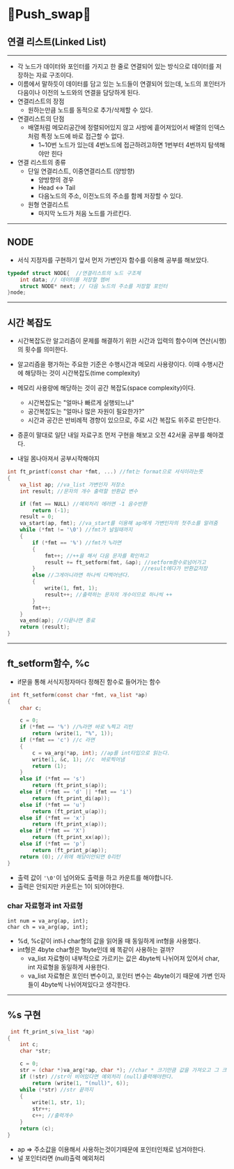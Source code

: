 # **🎯Push_swap🎯**

## **연결 리스트(Linked List)**

---

- 각 노드가 데이터와 포인터를 가지고 한 줄로 연결되어 있는 방식으로 데이터를 저장하는 자료 구조이다.
- 이름에서 말하듯이 데이터를 담고 있는 노드들이 연결되어 있는데, 노드의 포인터가 다음이나 이전의 노드와의 연결을 담당하게 된다.
- 연결리스트의 장점
  - 원하는만큼 노드를 동적으로 추가/삭제할 수 있다.
- 연결리스트의 단점
  - 배열처럼 메모리공간에 정렬되어있지 않고 사방에 흩어져있어서
    배열의 인덱스처럼 특정 노드에 바로 접근할 수 없다.
    - 1~10번 노드가 있는데 4번노드에 접근하려고하면
      1번부터 4번까지 탐색해야만 힌다
- 연결 리스트의 종류
  - 단일 연결리스트, 이중연결리스트 (양방향)
    - 양방향의 경우
    - Head <-> Tail
    - 다음노드의 주소, 이전노드의 주소를 함께 저장할 수 있다.
  - 원형 연결리스트
    - 마지막 노드가 처음 노드를 가르킨다.

---

## NODE

- 서식 지정자를 구현하기 앞서 먼저 가변인자 함수를 이용해 공부를 해보았다.

```c
typedef struct NODE{  //연결리스트의 노드 구조체
    int data; // 데이터를 저장할 멤버
    struct NODE* next; // 다음 노드의 주소를 저장할 포인터
}node;
```

---

## 시간 복잡도

- 시간복잡도란 알고리즘이 문제를 해결하기 위한 시간과 입력의 함수이며 연산(시행)의 횟수를 의미한다.
- 알고리즘을 평가하는 주요한 기준은 수행시간과 메모리 사용량이다. 이때 수행시간에 해당하는 것이 시간복잡도(time complexity)
- 메모리 사용량에 해당하는 것이 공간 복잡도(space complexity)이다.

  - 시간복잡도는 "얼마나 빠르게 실행되느냐"
  - 공간복잡도는 "얼마나 많은 자원이 필요한가?"
  - 시간과 공간은 반비례적 경향이 있으므로, 주로 시간 복잡도 위주로 판단한다.

- 증훈이 말대로 일단 내일 자료구조 먼저 구현을 해보고 오전 42서울 공부를 해야겠다.
- 내일 몸나아져서 공부시작해야지

```c
int ft_printf(const char *fmt, ...) //fmt는 format으로 서식이라는뜻
{
    va_list ap; //va_list 가변인자 저장소
    int result; //문자의 개수 출력할 반환값 변수

    if (fmt == NULL) //예외처리 에러면 -1 음수반환
        return (-1);
    result = 0;
    va_start(ap, fmt); //va_start를 이용해 ap에게 가변인자의 첫주소를 알려줌
    while (*fmt != '\0') //fmt가 널일때까지
    {
        if (*fmt == '%') //fmt가 %라면
        {
            fmt++; //++을 해서 다음 문자를 확인하고
            result += ft_setform(fmt, &ap); //setform함수로넘어가고
        }                                  //result에다가 반환값저장
        else //그게아니라면 하나씩 다찍어낸다.
        {
            write(1, fmt, 1);
            result++; //출력하는 문자의 개수이므로 하나씩 ++
        }
        fmt++;
    }
    va_end(ap); //다끝나면 종료
    return (result);
}
```

---

## ft_setform함수, %c

- if문을 통해 서식지정자마다 정해진 함수로 들어가는 함수

```c
 int ft_setform(const char *fmt, va_list *ap)
{
    char c;

    c = 0;
    if (*fmt == '%') //%라면 바로 %찍고 리턴
        return (write(1, "%", 1));
    if (*fmt == 'c') //c 라면
    {
        c = va_arg(*ap, int); //ap를 int타입으로 읽는다.
        write(1, &c, 1); //c  바로찍어냄
        return (1);
    }
    else if (*fmt == 's')
        return (ft_print_s(ap));
    else if (*fmt == 'd' || *fmt == 'i')
        return (ft_print_di(ap));
    else if (*fmt == 'u')
        return (ft_print_u(ap));
    else if (*fmt == 'x')
        return (ft_print_x(ap));
    else if (*fmt == 'X')
        return (ft_print_xx(ap));
    else if (*fmt == 'p')
        return (ft_print_p(ap));
    return (0); //위에 해당이안되면 0리턴
}

```

- 출력 값이 `'\0'`이 넘어와도 출력을 하고 카운트를 해야합니다.
- 출력은 안되지만 카운트는 1이 되어야한다.

### char 자료형과 int 자료형

```
int num = va_arg(ap, int);
char ch = va_arg(ap, int);
```

- %d, %c같이 int나 char형의 값을 읽어올 때 동일하게 int형을 사용했다.
- int형은 4byte char형은 1byte인데 왜 똑같이 사용하는 걸까?
  - va_list 자료형이 내부적으로 가르키는 값은 4byte씩 나뉘어져 있어서 char, int 자료형을 동일하게 사용한다.
  - va_list 자료형은 포인터 변수이고, 포인터 변수는 4byte이기 때문에 가변 인자들이 4byte씩 나뉘어져있다고 생각한다.

---

## %s 구현

```c
 int ft_print_s(va_list *ap)
{
    int c;
    char *str;

    c = 0;
    str = (char *)va_arg(*ap, char *); //char * 크기만큼 값을 가져오고 그 크기만큼 이동, str에 넣음
    if (!str) //str이 비어있다면 예외처리 (null)출력해야한다.
        return (write(1, "(null)", 6));
    while (*str) //str 끝까지
    {
        write(1, str, 1);
        str++;
        c++; //출력개수
    }
    return (c);
}
```

- ap => 주소값을 이용해서 사용하는것이기때문에 포인터인채로 넘겨야한다.
- 널 포인터라면 (null)출력 예외처리
